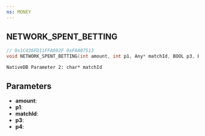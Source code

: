 ```yaml
---
ns: MONEY
---
```

## NETWORK_SPENT_BETTING

```c
// 0x1C436FD11FFA692F 0xF8A07513
void NETWORK_SPENT_BETTING(int amount, int p1, Any* matchId, BOOL p3, BOOL p4);
```

```
NativeDB Parameter 2: char* matchId
```

## Parameters
* **amount**: 
* **p1**: 
* **matchId**: 
* **p3**: 
* **p4**: 

